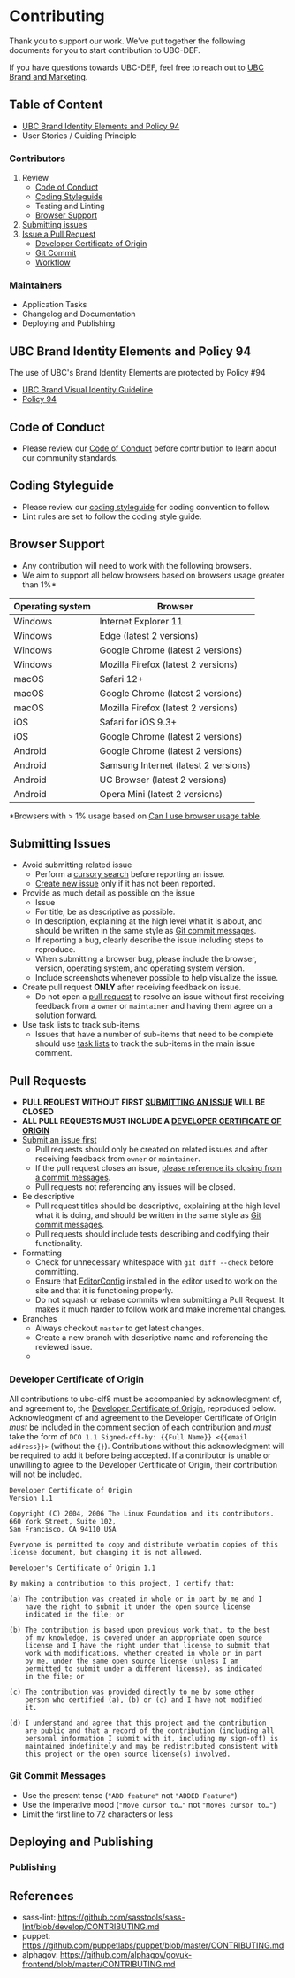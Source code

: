 # Contributing
Thank you to support our work. We've put together the following documents for you to start contribution to UBC-DEF.

If you have questions towards UBC-DEF, feel free to reach out to [UBC Brand and Marketing](https://brand.ubc.ca/support/contact-us/).

## Table of Content

- [UBC Brand Identity Elements and Policy 94](#ubc-brand-identity-elements-and-policy-94)
- User Stories / Guiding Principle

### Contributors
1. Review
    - [Code of Conduct](#code-of-conduct)
    - [Coding Styleguide](#coding-styleguide)
    - Testing and Linting
    - [Browser Support](#browser-support)
2. [Submitting issues](#submitting-issues)
3. [Issue a Pull Request](#pull-requests)
    - [Developer Certificate of Origin](#developer-certificate-of-origin)
    - [Git Commit](#git-commit-messages)
    - [Workflow](#workflow)

### Maintainers
- Application Tasks
- Changelog and Documentation
- Deploying and Publishing

## UBC Brand Identity Elements and Policy 94
The use of UBC's Brand Identity Elements are protected by Policy #94
- [UBC Brand Visual Identity Guideline](http://assets.brand.ubc.ca/downloads/ubc_visual_identity_guide.pdf)
- [Policy 94](https://universitycounsel.ubc.ca/files/2011/10/policy94.pdf) 

## Code of Conduct
- Please review our [Code of Conduct](/CODE_OF_CONDUCT.md) before contribution to learn about our community standards.

## Coding Styleguide
- Please review our [coding styleguide](https://github.com/UBCCM/guides) for coding convention to follow
- Lint rules are set to follow the coding style guide.

## Browser Support
- Any contribution will need to work with the following browsers.
- We aim to support all below browsers based on browsers usage greater than 1%*

| Operating system | Browser                                
|----------------- |----------------------------------------
| Windows          | Internet Explorer 11                   
| Windows          | Edge (latest 2 versions)               
| Windows          | Google Chrome (latest 2 versions)      
| Windows          | Mozilla Firefox (latest 2 versions)    
| macOS            | Safari 12+                             
| macOS            | Google Chrome (latest 2 versions)      
| macOS            | Mozilla Firefox (latest 2 versions)    
| iOS              | Safari for iOS 9.3+                    
| iOS              | Google Chrome (latest 2 versions)      
| Android          | Google Chrome (latest 2 versions)      
| Android          | Samsung Internet (latest 2 versions)   
| Android          | UC Browser (latest 2 versions)         
| Android          | Opera Mini (latest 2 versions)         

*Browsers with > 1% usage based on [Can I use browser usage table](https://caniuse.com/usage-table).


## Submitting Issues

* Avoid submitting related issue 
    * Perform a [cursory search](https://github.com/issues?utf8=%E2%9C%93&q=is%3Aissue+repo%3Aubccm%2Fubc-def) before reporting an issue.
    * [Create new issue](https://github.com/ubccm/ubc-clf8/issues) only if it has not been reported.
* Provide as much detail as possible on the issue
    * Issue 
    * For title, be as descriptive as possible.
    * In description, explaining at the high level what it is about, and should be written in the same style as [Git commit messages](#git-commit-messages).
    * If reporting a bug, clearly describe the issue including steps to reproduce. 
    * When submitting a browser bug, please include the browser, version, operating system, and operating system version.
    * Include screenshots whenever possible to help visualize the issue.
* Create pull request **ONLY** after receiving feedback on issue.
    * Do not open a [pull request](#pull-requests) to resolve an issue without first receiving feedback from a `owner` or `maintainer` and having them agree on a solution forward.
* Use task lists to track sub-items
    * Issues that have a number of sub-items that need to be complete should use [task lists](https://github.com/blog/1375%0A-task-lists-in-gfm-issues-pulls-comments) to track the sub-items in the main issue comment.

## Pull Requests

* **PULL REQUEST WITHOUT FIRST [SUBMITTING AN ISSUE](#submitting-issues) WILL BE CLOSED**
* **ALL PULL REQUESTS MUST INCLUDE A [DEVELOPER CERTIFICATE OF ORIGIN](#developer-certificate-of-origin)**
* [Submit an issue first](#submitting-issues)
    * Pull requests should only be created on related issues and after receiving feedback from `owner` or `maintainer`.
    * If the pull request closes an issue, [please reference its closing from a commit messages](https://help.github.com/articles/closing-issues-via-commit-messages/).
    * Pull requests not referencing any issues will be closed.
* Be descriptive
    * Pull request titles should be descriptive, explaining at the high level what it is doing, and should be written in the same style as [Git commit messages](#git-commit-messages).
    * Pull requests should include tests describing and codifying their functionality.
* Formatting
    * Check for unnecessary whitespace with `git diff --check` before committing.
    * Ensure that [EditorConfig](http://editorconfig.org/) installed in the editor used to work on the site and that it is functioning properly.
    * Do not squash or rebase commits when submitting a Pull Request. It makes it much harder to follow work and make incremental changes.
* Branches
    * Always checkout `master` to get latest changes.
    * Create a new branch with descriptive name and referencing the reviewed issue.
    *


### Developer Certificate of Origin

All contributions to ubc-clf8 must be accompanied by acknowledgment of, and agreement to, the [Developer Certificate of Origin](http://elinux.org/Developer_Certificate_Of_Origin), reproduced below. Acknowledgment of and agreement to the Developer Certificate of Origin _must_ be included in the comment section of each contribution and _must_ take the form of `DCO 1.1 Signed-off-by: {{Full Name}} <{{email address}}>` (without the `{}`). Contributions without this acknowledgment will be required to add it before being accepted. If a contributor is unable or unwilling to agree to the Developer Certificate of Origin, their contribution will not be included.

```
Developer Certificate of Origin
Version 1.1

Copyright (C) 2004, 2006 The Linux Foundation and its contributors.
660 York Street, Suite 102,
San Francisco, CA 94110 USA

Everyone is permitted to copy and distribute verbatim copies of this
license document, but changing it is not allowed.

Developer's Certificate of Origin 1.1

By making a contribution to this project, I certify that:

(a) The contribution was created in whole or in part by me and I
    have the right to submit it under the open source license
    indicated in the file; or

(b) The contribution is based upon previous work that, to the best
    of my knowledge, is covered under an appropriate open source
    license and I have the right under that license to submit that
    work with modifications, whether created in whole or in part
    by me, under the same open source license (unless I am
    permitted to submit under a different license), as indicated
    in the file; or

(c) The contribution was provided directly to me by some other
    person who certified (a), (b) or (c) and I have not modified
    it.

(d) I understand and agree that this project and the contribution
    are public and that a record of the contribution (including all
    personal information I submit with it, including my sign-off) is
    maintained indefinitely and may be redistributed consistent with
    this project or the open source license(s) involved.
```

### Git Commit Messages

* Use the present tense (`"ADD feature"` not `"ADDED Feature"`)
* Use the imperative mood (`"Move cursor to…"` not `"Moves cursor to…"`)
* Limit the first line to 72 characters or less


## Deploying and Publishing
### Publishing


## References

* sass-lint: https://github.com/sasstools/sass-lint/blob/develop/CONTRIBUTING.md
* puppet: https://github.com/puppetlabs/puppet/blob/master/CONTRIBUTING.md
* alphagov: https://github.com/alphagov/govuk-frontend/blob/master/CONTRIBUTING.md
